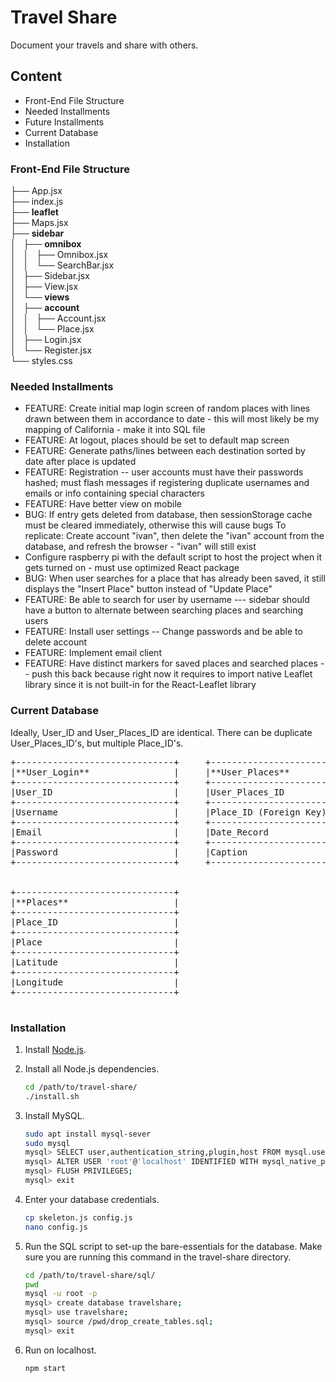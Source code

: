 # Travel Share

Document your travels and share with others.

## Content
* Front-End File Structure
* Needed Installments
* Future Installments
* Current Database
* Installation

### Front-End File Structure
├── App.jsx<br/>
├── index.js<br/>
├── **leaflet**<br/>
├── Maps.jsx<br/>
├── **sidebar**<br/>
│   ├── **omnibox**<br/>
│   │   ├── Omnibox.jsx<br/>
│   │   └── SearchBar.jsx<br/>
│   ├── Sidebar.jsx<br/>
│   ├── View.jsx<br/>
│   └── **views**<br/>
│       ├── **account**<br/>
│       │   ├── Account.jsx<br/>
│       │   └── Place.jsx<br/>
│       ├── Login.jsx<br/>
│       └── Register.jsx<br/>
└── styles.css<br/>

### Needed Installments
* FEATURE: Create initial map login screen of random places with
  lines drawn between them in accordance to date - this will most
  likely be my mapping of California - make it into SQL file
* FEATURE: At logout, places should be set to default map screen
* FEATURE: Generate paths/lines between each destination sorted by
  date after place is updated
* FEATURE: Registration -- user accounts must have their passwords hashed;
  must flash messages if registering duplicate usernames and emails
  or info containing special characters
* FEATURE: Have better view on mobile
* BUG: If entry gets deleted from database, then sessionStorage cache
  must be cleared immediately, otherwise this will cause bugs
  To replicate: Create account "ivan", then delete the "ivan"
  account from the database, and refresh the browser - "ivan" will
  still exist
* Configure raspberry pi with the default script to host the project
  when it gets turned on - must use optimized React package
* BUG: When user searches for a place that has already been saved, it
  still displays the "Insert Place" button instead of "Update Place"
* FEATURE: Be able to search for user by username --- sidebar should
  have a button to alternate between searching places and searching users
* FEATURE: Install user settings -- Change passwords and be able to
  delete account
* FEATURE: Implement email client
* FEATURE: Have distinct markers for saved places and searched
  places -- push this back because right now it requires to import
  native Leaflet library since it is not built-in for the
  React-Leaflet library

### Current Database
Ideally, User_ID and User_Places_ID are identical.
There can be duplicate User_Places_ID's, but multiple Place_ID's.

<pre>
+------------------------------+     +------------------------------+
|**User_Login**                |     |**User_Places**               |
+------------------------------+     +------------------------------+
|User_ID                       |     |User_Places_ID                |
+------------------------------+     +------------------------------+
|Username                      |     |Place_ID (Foreign Key)        |
+------------------------------+     +------------------------------+
|Email                         |     |Date_Record                   |
+------------------------------+     +------------------------------+
|Password                      |     |Caption                       |
+------------------------------+     +------------------------------+


+------------------------------+
|**Places**                    |
+------------------------------+
|Place_ID                      |
+------------------------------+
|Place                         |
+------------------------------+
|Latitude                      |
+------------------------------+
|Longitude                     |
+------------------------------+

</pre>

### Installation
1. Install [Node.js](https://nodejs.org/en/download/).
2. Install all Node.js dependencies.
   ```bash
   cd /path/to/travel-share/
   ./install.sh
   ```
3. Install MySQL.
   ```bash
   sudo apt install mysql-sever
   sudo mysql
   mysql> SELECT user,authentication_string,plugin,host FROM mysql.user;
   mysql> ALTER USER 'root'@'localhost' IDENTIFIED WITH mysql_native_password BY 'password';
   mysql> FLUSH PRIVILEGES;
   mysql> exit
   ```

4. Enter your database credentials.
   ```bash
   cp skeleton.js config.js
   nano config.js
   ```

5. Run the SQL script to set-up the bare-essentials for the database. Make sure
   you are running this command in the travel-share directory.
   ```bash
   cd /path/to/travel-share/sql/
   pwd
   mysql -u root -p
   mysql> create database travelshare;
   mysql> use travelshare;
   mysql> source /pwd/drop_create_tables.sql;
   mysql> exit
   ```

6. Run on localhost.
   ```bash
   npm start
   ```